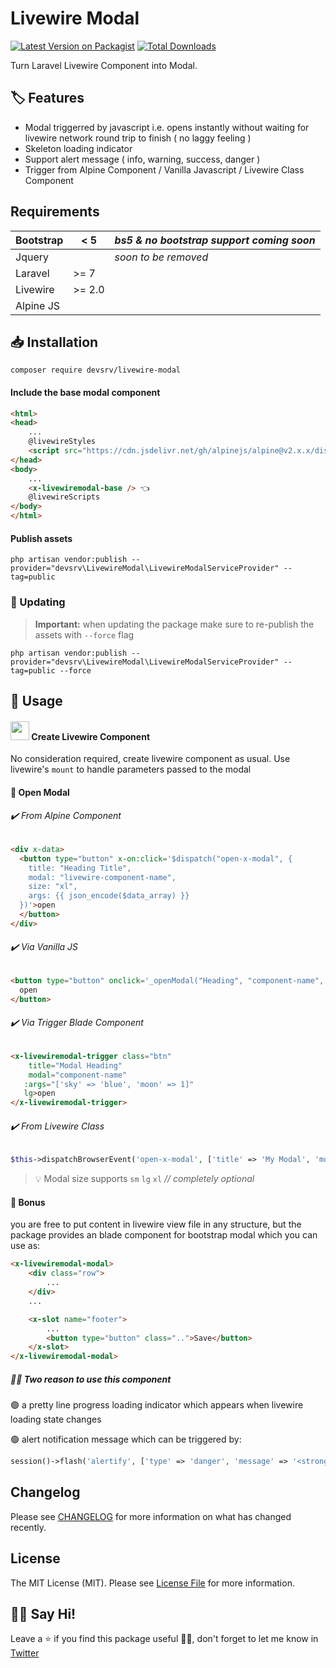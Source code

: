 # Livewire Modal

[![Latest Version on Packagist](https://img.shields.io/packagist/v/devsrv/livewire-modal.svg?style=flat-square)](https://packagist.org/packages/devsrv/livewire-modal)
[![Total Downloads](https://img.shields.io/packagist/dt/devsrv/livewire-modal.svg?style=flat-square)](https://packagist.org/packages/devsrv/livewire-modal)

Turn Laravel Livewire Component into Modal.

## 🏷 Features
- Modal triggerred by javascript i.e. opens instantly without waiting for livewire network round trip to finish ( no laggy feeling )
- Skeleton loading indicator 
- Support alert message ( info, warning, success, danger ) 
- Trigger from Alpine Component / Vanilla Javascript / Livewire Class Component

## Requirements

| **Bootstrap**  | < 5 | *bs5 & no bootstrap support coming soon*
|---|---|---|
| Jquery  |   | *soon to be removed* 
|  Laravel | >= 7 |   |
|  Livewire | >= 2.0  |   |
|  Alpine JS |  |   |


## 📥 Installation

```shell
composer require devsrv/livewire-modal
```

#### Include the base modal component
```html
<html>
<head>
    ...
    @livewireStyles
    <script src="https://cdn.jsdelivr.net/gh/alpinejs/alpine@v2.x.x/dist/alpine.min.js" defer></script>
</head>
<body>
    ...
    <x-livewiremodal-base /> 👈
    @livewireScripts
</body>
</html>
```

#### Publish assets
```shell
php artisan vendor:publish --provider="devsrv\LivewireModal\LivewireModalServiceProvider" --tag=public
```

 
### 📌 Updating
> **Important:** when updating the package make sure to re-publish the assets with `--force` flag
```shell
php artisan vendor:publish --provider="devsrv\LivewireModal\LivewireModalServiceProvider" --tag=public --force
```


## 🧪 Usage
#### <img src="https://laravel-livewire.com/favicon.ico" width="30" /> Create Livewire Component 
No consideration required, create livewire component as usual. Use livewire's `mount` to handle parameters passed to the modal

#### 🚀 Open Modal

###### ✔️ From Alpine Component
```html
<div x-data>
  <button type="button" x-on:click='$dispatch("open-x-modal", {
    title: "Heading Title",
    modal: "livewire-component-name",
    size: "xl",
    args: {{ json_encode($data_array) }}
  })'>open
  </button>
</div>
```

###### ✔️ Via Vanilla JS

```html
<button type="button" onclick='_openModal("Heading", "component-name", {{ json_encode($data) }}, "sm")'>
  open
</button>
```


###### ✔️ Via Trigger Blade Component

```html
<x-livewiremodal-trigger class="btn" 
	title="Modal Heading"
	modal="component-name"
   :args="['sky' => 'blue', 'moon' => 1]" 
   lg>open
</x-livewiremodal-trigger>
```

###### ✔️ From Livewire Class

```php
$this->dispatchBrowserEvent('open-x-modal', ['title' => 'My Modal', 'modal' => 'product.order', 'args' => ['id' => 1, 'rate' => 20]]);
```

> 💡 Modal size supports `sm` `lg` `xl`        *// completely optional*

#### 🌈 Bonus
you are free to put content in livewire view file in any structure, but the package provides an blade component for bootstrap modal which you can use as:

```html
<x-livewiremodal-modal>
    <div class="row">
        ...
    </div>
    ...

    <x-slot name="footer">
        ...
        <button type="button" class="..">Save</button>
    </x-slot>
</x-livewiremodal-modal>
```

##### ✌🏼 Two reason to use this component

🟢 a pretty line progress loading indicator which appears when livewire loading state changes

🟢 alert notification message which can be triggered by: 
```php 
session()->flash('alertify', ['type' => 'danger', 'message' => '<strong>Hi !</strong>, i am an alert']);
```


## Changelog

Please see [CHANGELOG](CHANGELOG.md) for more information on what has changed recently.

## License

The MIT License (MIT). Please see [License File](LICENSE.md) for more information.

## 👋🏼 Say Hi! 
Leave a ⭐ if you find this package useful 👍🏼,
don't forget to let me know in [Twitter](https://twitter.com/srvrksh)  
